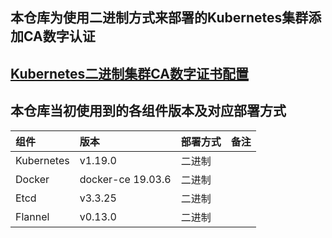 ## 本仓库为使用二进制方式来部署的Kubernetes集群添加CA数字认证

##  [Kubernetes二进制集群CA数字证书配置](https://linuxwt.com/kubernetesquan-wei-zhi-nan-xue-xi-bi-ji-di-er-pian/)

## 本仓库当初使用到的各组件版本及对应部署方式  
|组件|版本|部署方式|备注|
|:------|:------|:------|:------|   
|Kubernetes|v1.19.0|二进制||
|Docker|docker-ce 19.03.6|二进制||
|Etcd|v3.3.25|二进制||   
|Flannel|v0.13.0|二进制|| 
